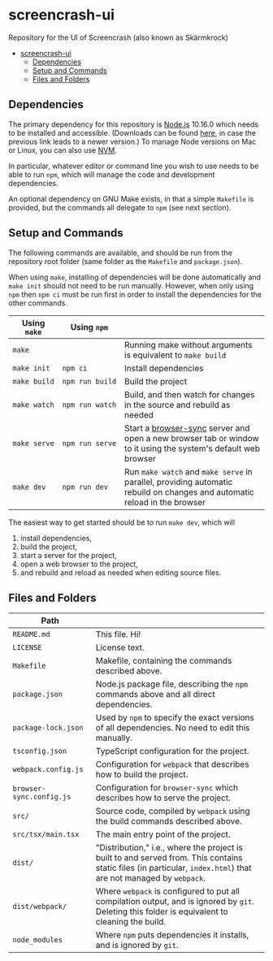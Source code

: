 # screencrash-ui
Repository for the UI of Screencrash (also known as Skärmkrock)

- [screencrash-ui](#screencrash-ui)
  - [Dependencies](#Dependencies)
  - [Setup and Commands](#Setup-and-Commands)
  - [Files and Folders](#Files-and-Folders)



## Dependencies
The primary dependency for this repository is [Node.js](https://nodejs.org/) 10.16.0 which needs to be installed and accessible. (Downloads can be found [here](https://nodejs.org/dist/v10.16.0/), in case the previous link leads to a newer version.)
To manage Node versions on Mac or Linux, you can also use [NVM](https://github.com/nvm-sh/nvm).

In particular, whatever editor or command line you wish to use needs to be able to run `npm`, which will manage the code and development dependencies.

An optional dependency on GNU Make exists, in that a simple `Makefile` is provided, but the commands all delegate to `npm` (see next section).



## Setup and Commands

The following commands are available, and should be run from the repository root folder (same folder as the `Makefile` and `package.json`).

When using `make`, installing of dependencies will be done automatically and `make init` should not need to be run manually. However, when only using `npm` then `npm ci` must be run first in order to install the dependencies for the other commands.

| Using `make` | Using `npm` |   |
|--------------|-------------|---|
| `make` | | Running make without arguments is equivalent to `make build` |
| <code>make&nbsp;init</code> | <code>npm&nbsp;ci</code> | Install dependencies |
| <code>make&nbsp;build</code> | <code>npm&nbsp;run&nbsp;build</code> | Build the project |
| <code>make&nbsp;watch</code> | <code>npm&nbsp;run&nbsp;watch</code> | Build, and then watch for changes in the source and rebuild as needed |
| <code>make&nbsp;serve</code> | <code>npm&nbsp;run&nbsp;serve</code> | Start a [browser-sync](https://www.browsersync.io/) server and open a new browser tab or window to it using the system's default web browser |
| <code>make&nbsp;dev</code> | <code>npm&nbsp;run&nbsp;dev</code> | Run `make watch` and `make serve` in parallel, providing automatic rebuild on changes and automatic reload in the browser |

The easiest way to get started should be to run `make dev`, which will 
 1. install dependencies,
 2. build the project,
 3. start a server for the project,
 4. open a web browser to the project,
 5. and rebuild and reload as needed when editing source files.



## Files and Folders

| Path |   |
|------|---|
| `README.md` | This file. Hi!
| `LICENSE` | License text.
| `Makefile` | Makefile, containing the commands described above.
| `package.json` | Node.js package file, describing the `npm` commands above and all direct dependencies.
| `package-lock.json` | Used by `npm` to specify the exact versions of all dependencies. No need to edit this manually.
| `tsconfig.json` | TypeScript configuration for the project.
| `webpack.config.js` | Configuration for `webpack` that describes how to build the project.
| `browser-sync.config.js` | Configuration for `browser-sync` which describes how to serve the project.
| `src/` | Source code, compiled by `webpack` using the build commands described above.
| `src/tsx/main.tsx` | The main entry point of the project.
| `dist/` | "Distribution," i.e., where the project is built to and served from. This contains static files (in particular, `index.html`) that are not managed by `webpack`.
| `dist/webpack/` | Where `webpack` is configured to put all compilation output, and is ignored by `git`. Deleting this folder is equivalent to cleaning the build.
| `node_modules` | Where `npm` puts dependencies it installs, and is ignored by `git`.
